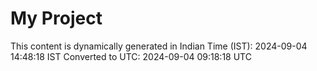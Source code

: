 # My Project

This content is dynamically generated in Indian Time (IST): 2024-09-04 14:48:18 IST
Converted to UTC: 2024-09-04 09:18:18 UTC
